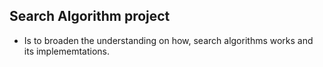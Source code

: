 ## Search Algorithm project

- Is to broaden the understanding on how,
search algorithms works and its implememtations.

